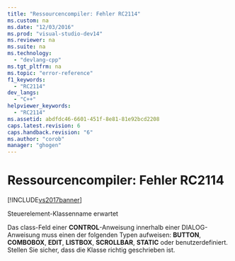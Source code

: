 ```yaml
---
title: "Ressourcencompiler: Fehler RC2114"
ms.custom: na
ms.date: "12/03/2016"
ms.prod: "visual-studio-dev14"
ms.reviewer: na
ms.suite: na
ms.technology: 
  - "devlang-cpp"
ms.tgt_pltfrm: na
ms.topic: "error-reference"
f1_keywords: 
  - "RC2114"
dev_langs: 
  - "C++"
helpviewer_keywords: 
  - "RC2114"
ms.assetid: abdfdc46-6601-451f-8e81-81e92bcd2208
caps.latest.revision: 6
caps.handback.revision: "6"
ms.author: "corob"
manager: "ghogen"
---
```

# Ressourcencompiler: Fehler RC2114
[!INCLUDE[vs2017banner](../../assembler/inline/includes/vs2017banner.md)]

Steuerelement\-Klassenname erwartet  
  
 Das class\-Feld einer **CONTROL**\-Anweisung innerhalb einer DIALOG\-Anweisung muss einen der folgenden Typen aufweisen: **BUTTON**, **COMBOBOX**, **EDIT**, **LISTBOX**, **SCROLLBAR**, **STATIC** oder benutzerdefiniert.  Stellen Sie sicher, dass die Klasse richtig geschrieben ist.